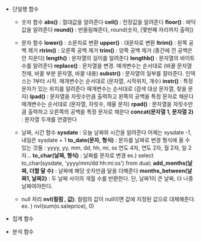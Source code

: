 - 단일행 함수
	- 숫자 함수
		**abs()** : 절대값을 알려준다
		**ceil()** : 천장값을 알려준다
		**floor()** : 바닥값을 알려준다
		**round()** : 반올림해준다, round(숫자, \[몇번째 자리까지 출력\])
		
	- 문자 함수
		**lower()** : 소문자로 변환
		**upper()** : 대문자로 변환
		**ltrim()** : 왼쪽 공백 제거
		**rtrim()** : 오른쪽 공백 제거
		**trim()** : 양쪽 공백 제거 (중간에 낀 공백은 안 지운다)
		**length()** : 문자열의 길이를 알려준다
		**lengthb()** : 문자열의 바이트 수를 알려준다
		**replace()** : 문자열을 변경. 
		매개변수는 순서대로 (바꿀 문자열 전체, 바꿀 부분 문자열, 바꿀 내용) 
		**substr()** : 문자열의 일부를 잘라준다. 인덱스는 1부터 시작.
		매개변수는 순서대로 (문자열, 시작위치, 개수)
		**instr()** : 특정 문자가 있는 위치를 알려준다
		매개변수는 순서대로 (검색 대상 문자열, 찾을 문자)
		**lpad()** : 문자열을 자릿수만큼 출력하고 왼쪽의 공백을 특정 문자로 채운다
		매개변수는 순서대로 (문자열, 자릿수, 채울 문자)
		**rpad()** : 문자열을 자릿수만큼 출력하고 오른쪽의 공백을 특정 문자로 채운다
		**concat(문자열 1, 문자열 2)** : 문자열 두개를 연결한다
		
	- 날짜, 시간 함수
		**sysdate** : 오늘 날짜와 시간을 알려준다
			어제는 sysdate -1, 내일은 sysdate + 1
		**to_date(문자, 형식)** : 문자를 날짜로 변경
			형식에 올 수 있는 것들 : yyyy, yy, mm, dd, hh, mi, ss
			연도 4자, 연도 2자, 월 2자, 일 2자...
		**to_char(날짜, 형식)** : 날짜를 문자로 변경
		ex.) select to_char(sysdate, 'yyyy/mm/dd hh:mi:ss') from dual;
		**add_months(날짜, 더할 달 수)** : 날짜에 해당 숫자만큼 달을 더해준다
		**months_between(날짜1, 날짜2)** : 두 날짜 사이의 개월 수를 반환한다. 
		단, 날짜1이 큰 날짜, 더 나중 날짜여야한다.
	- null 처리
		**nvl(컬럼 , 값)**;
		컬럼의 값이 null이면 값에 지정된 값으로 대체해준다.
		ex. ) nvl(sum(o.saleprice), 0)
	
- 집계 함수
- 분석 함수